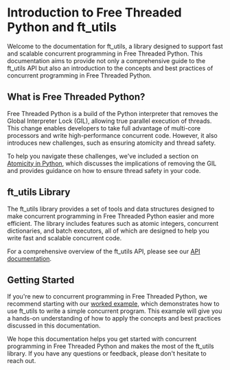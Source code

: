 # Introduction to Free Threaded Python and ft_utils

Welcome to the documentation for ft_utils, a library designed to support fast and scalable concurrent programming in Free Threaded Python. This documentation aims to provide not only a comprehensive guide to the ft_utils API but also an introduction to the concepts and best practices of concurrent programming in Free Threaded Python.

## What is Free Threaded Python?

Free Threaded Python is a build of the Python interpreter that removes the Global Interpreter Lock (GIL), allowing true parallel execution of threads. This change enables developers to take full advantage of multi-core processors and write high-performance concurrent code. However, it also introduces new challenges, such as ensuring atomicity and thread safety.

To help you navigate these challenges, we've included a section on [Atomicity in Python](atomicity_in_Python.md), which discusses the implications of removing the GIL and provides guidance on how to ensure thread safety in your code.

## ft_utils Library

The ft_utils library provides a set of tools and data structures designed to make concurrent programming in Free Threaded Python easier and more efficient. The library includes features such as atomic integers, concurrent dictionaries, and batch executors, all of which are designed to help you write fast and scalable concurrent code.

For a comprehensive overview of the ft_utils API, please see our [API documentation](ft_utils_api.md).

## Getting Started

If you're new to concurrent programming in Free Threaded Python, we recommend starting with our [worked example](ft_worked_example.md), which demonstrates how to use ft_utils to write a simple concurrent program. This example will give you a hands-on understanding of how to apply the concepts and best practices discussed in this documentation.

We hope this documentation helps you get started with concurrent programming in Free Threaded Python and makes the most of the ft_utils library. If you have any questions or feedback, please don't hesitate to reach out.
